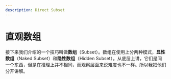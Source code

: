 ```yaml
---
description: Direct Subset
---
```


# 直观数组

接下来我们介绍的一个技巧叫做**数组**（Subset）。数组在使用上分两种模式，**显性数组**（Naked Subset）和**隐性数组**（Hidden Subset）。从底层上讲，它们是同一个东西，但是在推理上并不相同，而观察层面来说难度也不一样。所以我把他们分开讲解。
